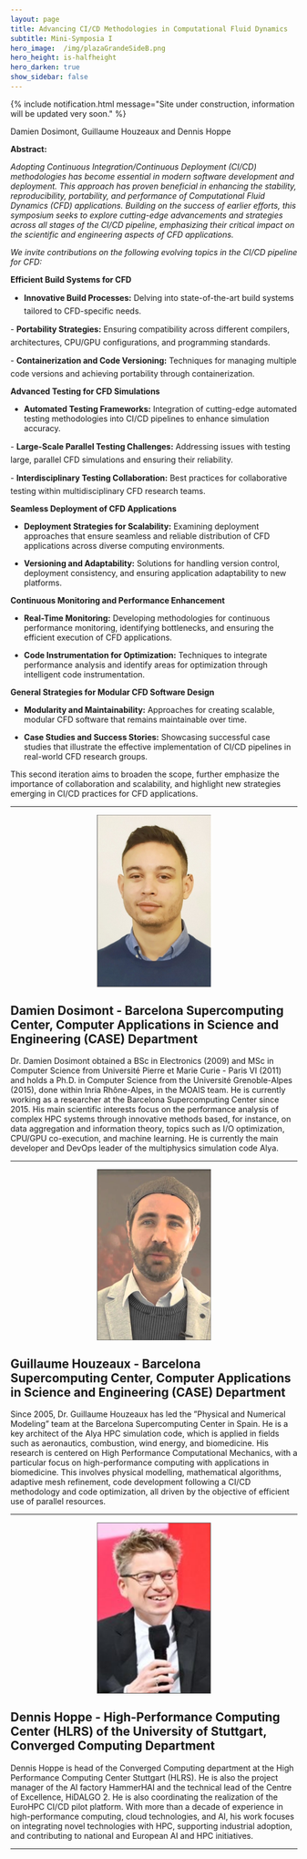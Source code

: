 ```yaml
---
layout: page
title: Advancing CI/CD Methodologies in Computational Fluid Dynamics
subtitle: Mini-Symposia I
hero_image:  /img/plazaGrandeSideB.png
hero_height: is-halfheight
hero_darken: true
show_sidebar: false
---
```


{% include notification.html message="Site under construction, information will be updated very soon." %}

Damien Dosimont, Guillaume Houzeaux and Dennis Hoppe

**Abstract:**

*Adopting Continuous Integration/Continuous Deployment (CI/CD) methodologies has become essential in modern software development and deployment. This approach has proven beneficial in enhancing the stability, reproducibility, portability, and performance of Computational Fluid Dynamics (CFD) applications. Building on the success of earlier efforts, this symposium seeks to explore cutting-edge advancements and strategies across all stages of the CI/CD pipeline, emphasizing their critical impact on the scientific and engineering aspects of CFD applications.*

*We invite contributions on the following evolving topics in the CI/CD pipeline for CFD:*

**Efficient Build Systems for CFD**

- **Innovative Build Processes:** Delving into state-of-the-art build systems tailored to CFD-specific needs.

- **Portability Strategies:** Ensuring compatibility across different compilers, architectures, CPU/GPU configurations, and programming standards.

- **Containerization and Code Versioning:** Techniques for managing multiple code versions and achieving portability through containerization.

**Advanced Testing for CFD Simulations**

- **Automated Testing Frameworks:** Integration of cutting-edge automated testing methodologies into CI/CD pipelines to enhance simulation accuracy.

- **Large-Scale Parallel Testing Challenges:** Addressing issues with testing large, parallel CFD simulations and ensuring their reliability.

- **Interdisciplinary Testing Collaboration:** Best practices for collaborative testing within multidisciplinary CFD research teams.

**Seamless Deployment of CFD Applications**

- **Deployment Strategies for Scalability:** Examining deployment approaches that ensure seamless and reliable distribution of CFD applications across diverse computing environments.

- **Versioning and Adaptability:** Solutions for handling version control, deployment consistency, and ensuring application adaptability to new platforms.

**Continuous Monitoring and Performance Enhancement**

- **Real-Time Monitoring:** Developing methodologies for continuous performance monitoring, identifying bottlenecks, and ensuring the efficient execution of CFD applications.

- **Code Instrumentation for Optimization:** Techniques to integrate performance analysis and identify areas for optimization through intelligent code instrumentation.

**General Strategies for Modular CFD Software Design**

- **Modularity and Maintainability:** Approaches for creating scalable, modular CFD software that remains maintainable over time.

- **Case Studies and Success Stories:** Showcasing successful case studies that illustrate the effective implementation of CI/CD pipelines in real-world CFD research groups.

This second iteration aims to broaden the scope, further emphasize the importance of
collaboration and scalability, and highlight new strategies emerging in CI/CD practices
for CFD applications.

---

<img loading="lazy" src="/img/damien.png" alt="Invited Speakers" style="width: 200px; height: auto; display: block; margin: 0 auto"/>

## Damien Dosimont - Barcelona Supercomputing Center, Computer Applications in Science and Engineering (CASE) Department

Dr. Damien Dosimont obtained a BSc in Electronics (2009) and MSc in Computer Science from Université Pierre et Marie Curie - Paris VI (2011) and holds a Ph.D. in Computer Science from the Université Grenoble-Alpes (2015), done within Inria Rhône-Alpes, in the MOAIS team. He is currently working as a researcher at the Barcelona Supercomputing Center since 2015. His main scientific interests focus on the performance analysis of complex HPC systems through innovative methods based, for instance, on data aggregation and information theory, topics such as I/O optimization, CPU/GPU co-execution, and machine learning. He is currently the main developer and DevOps leader of the multiphysics simulation code Alya.

---

<img loading="lazy" src="/img/guillaume.png" alt="Invited Speakers" style="width: 200px; height: auto; display: block; margin: 0 auto"/>

## Guillaume Houzeaux - Barcelona Supercomputing Center, Computer Applications in Science and Engineering (CASE) Department

Since 2005, Dr. Guillaume Houzeaux has led the ”Physical and Numerical Modeling” team at the Barcelona Supercomputing Center in Spain. He is a key architect of the Alya HPC simulation code, which is applied in fields such as aeronautics, combustion, wind energy, and biomedicine. His research is centered on High Performance Computational Mechanics, with a particular focus on high-performance computing with applications in biomedicine. This involves physical modelling, mathematical algorithms, adaptive mesh refinement, code development following a CI/CD methodology and code optimization, all driven by the objective of efficient use of parallel resources.

---

<img loading="lazy" src="/img/dennis.png" alt="Invited Speakers" style="width: 200px; height: auto; display: block; margin: 0 auto"/>

## Dennis Hoppe - High-Performance Computing Center (HLRS) of the University of Stuttgart, Converged Computing Department

Dennis Hoppe is head of the Converged Computing department at the High Performance Computing Center Stuttgart (HLRS). He is also the project manager of the AI factory HammerHAI and the technical lead of the Centre of Excellence, HiDALGO 2. He is also coordinating the realization of the EuroHPC CI/CD pilot platform. With more than a decade of experience in high-performance computing, cloud technologies, and AI, his work focuses on integrating novel technologies with HPC, supporting industrial adoption, and contributing to national and European AI and HPC initiatives.

---

<!--

<img loading="lazy" src="/ParCFD2025.github.io/img/2025_mexico.jpg" alt="Invited Speakers" style="width: 200px; height: auto; display: block; margin: 0 auto"/>

## Lennart Schneiders - SIEMENS Digital Industries Software

Lennart Schneiders is a Software Engineer and researcher at Siemens Digital Industries Software. He received his PhD from RWTH Aachen University in 2017. Until 2022, he was a postdoctoral researcher at RWTH Aachen, Jülich Aachen Research Alliance, and California Institute of Technology. Lennart is currently a developer of the multiphysics CFD software Simcenter STAR-CCM+. His research interests lie in numerical method development, turbulent multiphase flow, and high-performance computing.

**Title of Lennart&#x27;s keynote lecture:** *The intricacies of adaptive unstructured mesh refinement for industrial flows.*

**Abstract:**

*The simulation of industrial flows is associated with significant uncertainties arising from the quality of the computational mesh. In many industries, meshing therefore is considered an expert job. With the advances in parallel computing and GPU hardware reducing solver times, meshing can become a bottleneck in certain industrial workflows. While adaptive mesh refinement (AMR) is an intriguing approach to alleviate some of those problems, developing such a technique in a robust form is a challenge in its own.*

*In this talk, the intricacies of developing a general purpose AMR scheme are discussed. This includes the definition of generic solution-based refinement strategies. And it will be demonstrated that refining an unstructured mesh does not automatically guarantee lower truncation errors, but can even lead to the opposite.*

---

<img loading="lazy" src="/ParCFD2025.github.io/img/2025_mexico.jpg" alt="Invited Speakers" style="width: 200px; height: auto; display: block; margin: 0 auto"/>

## Christian Hasse - Technical University Darmstadt, Simulation of reactive Thermo-Fluid Systems

Christian Hasse is full professor in the Department of Mechanical Engineering at Darmstadt University of Technology. He holds the chair of Simulation of reactive Thermo-Fluid Systems. He has supervised successfully more than 30 PhD students and currently 25 PhD students and post-docs are working in his group. He has more than 270 peer-reviewed publications and has served in multiple editorial boards and as associate/guest editor. He is organizer of scientific workshops and conferences focusing on sustainable combustion to achieve net zero emissions.

Prof. Hasse is elected Fellow of the Combustion Institute for his contributions on turbulent combustion, solid fuel combustion, multi-phase flow and soot formation. He has been elected to the Board of Directors of the International Combustion Institute in 2024. His main research interests are modeling and high-fidelity simulation of reactive and non-reactive flows, especially for CO2-free and CO2-neutral fuels such as hydrogen, ammonia, biomass, E-fuels and metals. In addition to fundamental studies on flame structures and dynamics, he also actively works on transferring these results to real-world applications including (aero-)engines, boilers and processes chemical engineering. For these topics, his group has developed a number of high-fidelity software applications that are deployed national Tier-2 and European Tier-0/1 supercomputers. In 2024 he has received an ERC Advanced Grant on aluminum steam combustion in which he aims to unravel the fundamental properties of pressurized Al-steam flames for the entire scientific chain, from single particles to turbulent flames with millions of particles, through a well-orchestrated combination of high-fidelity simulations, advanced modeling, and tailored experiments.

**Title of Christian&#x27;s keynote lecture:** *How high-fidelity simulations of hydrogen combustion on supercomputers accelerate the energy transition.*

**Abstract:**

*Reactive Computational Fluid Dynamics (rCFD) has become an indispensable tool in fundamental and applied research. In addition, rCFD is used in industrial design, such as aero engine combustors or gas turbines. This success is based on the combination of decades of scientific model development, efficient numerics and ever-increasing computing power. This situation is about to change as both the energy system (1) and the HPC architecture (2) are undergoing disruptive changes.*

*First, the urgent need to shift from fossil fuels to renewable fuels such as hydrogen requires the redesign of energy conversion systems due to the completely different combustion characteristics of renewable fuels. Combustion models for high-fidelity simulations are lacking and must be developed based on in-depth physical understanding. Second, the next generation of supercomputers will be mostly based on GPUs rather than CPUs. Efficient use of these systems will require a new class of CFD software with specialized numerics.*

*In this talk I will first introduce the role of rCFD in combustion system design before I highlight the role of hydrogen in the energy transition and how it differs from conventional fuels. After discussing the impact of GPU-based supercomputers on rCFD software development, I will present how GPU-based direct numerical simulations can unravel the complexities of hydrogen combustion.*

*In summary, in a rapidly changing environment, simulations on upcoming Exascale systems will provide physical insights that were deemed impossible just a few years ago. This will increase the impact of rCFD on the entire spectrum from fundamental science to industrial design of innovative systems.*

-->
